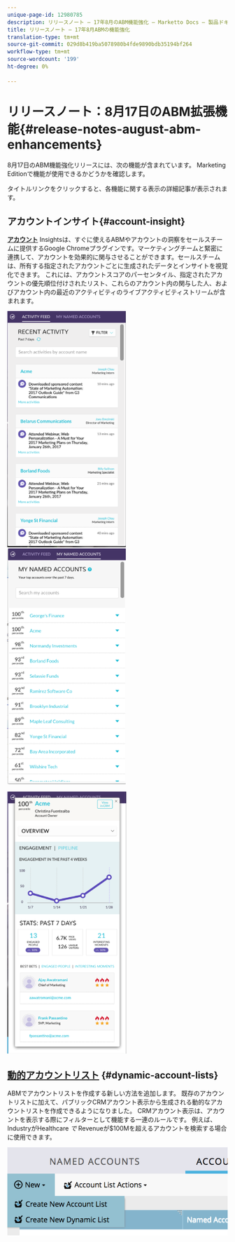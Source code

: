 ```yaml
---
unique-page-id: 12980785
description: リリースノート — 17年8月のABM機能強化 — Marketto Docs — 製品ドキュメント
title: リリースノート — 17年8月ABMの機能強化
translation-type: tm+mt
source-git-commit: 029d8b419ba5078980b4fde9890bdb35194bf264
workflow-type: tm+mt
source-wordcount: '199'
ht-degree: 0%

---
```



# リリースノート：8月17日のABM拡張機能{#release-notes-august-abm-enhancements}

8月17日のABM機能強化リリースには、次の機能が含まれています。 Marketing Editionで機能が使用できるかどうかを確認します。

タイトルリンクをクリックすると、各機能に関する表示の詳細記事が表示されます。

## アカウントインサイト{#account-insight}

**[アカウント](/help/marketo/product-docs/account-based-marketing/setup-abm/account-insight-plug-in-overview.md)** Insightsは、すぐに使えるABMやアカウントの洞察をセールスチームに提供するGoogle Chromeプラグインです。マーケティングチームと緊密に連携して、アカウントを効果的に関与させることができます。セールスチームは、所有する指定されたアカウントごとに生成されたデータとインサイトを視覚化できます。 これには、アカウントスコアのパーセンタイル、指定されたアカウントの優先順位付けされたリスト、これらのアカウント内の関与した人、およびアカウント内の最近のアクティビティのライブアクティビティストリームが含まれます。

![](assets/image001.png) ![](assets/image002.png)

![](assets/image003.png)

## [動的アカウントリスト](/help/marketo/product-docs/account-based-marketing/target/account-lists.md) {#dynamic-account-lists}

ABMでアカウントリストを作成する新しい方法を追加します。 既存のアカウントリストに加えて、パブリックCRMアカウント表示から生成される動的なアカウントリストを作成できるようになりました。 CRMアカウント表示は、アカウントを表示する際にフィルターとして機能する一連のルールです。 例えば、IndustryがHealthcare _で_ Revenueが$100Mを超えるアカウントを検索する場合に使用できます。

![](assets/dynamic-account-list-menu-5b14-5d-copy.png)
